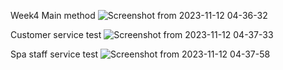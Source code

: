 Week4
Main method 
![Screenshot from 2023-11-12 04-36-32](https://github.com/atiangogwel/spaap/assets/128331774/28b18d5c-b4d6-4fa3-960d-bef50140ce2b)

Customer service test 
![Screenshot from 2023-11-12 04-37-33](https://github.com/atiangogwel/spaap/assets/128331774/f702b6ab-0833-48f9-9680-aa24c2b28bda)

Spa staff service test 
![Screenshot from 2023-11-12 04-37-58](https://github.com/atiangogwel/spaap/assets/128331774/50b23153-a2f0-4648-8c63-935cae3b17f3)
